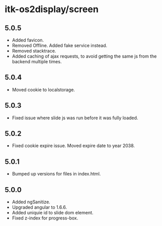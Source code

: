 # itk-os2display/screen

## 5.0.5

* Added favicon.
* Removed Offline. Added fake service instead.
* Removed stacktrace.
* Added caching of ajax requests, to avoid getting the same js from the backend multiple times.

## 5.0.4

* Moved cookie to localstorage.

## 5.0.3

* Fixed issue where slide js was run before it was fully loaded.

## 5.0.2

* Fixed cookie expire issue. Moved expire date to year 2038.

## 5.0.1

* Bumped up versions for files in index.html.

## 5.0.0

* Added ngSanitize.
* Upgraded angular to 1.6.6.
* Added uniquie id to slide dom element.
* Fixed z-index for progress-box.
